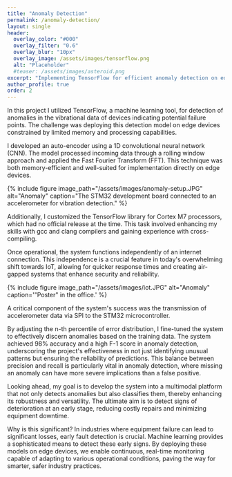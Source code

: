 ```yaml
---
title: "Anomaly Detection"
permalink: /anomaly-detection/
layout: single
header:
  overlay_color: "#000"
  overlay_filter: "0.6"
  overlay_blur: "10px"
  overlay_image: /assets/images/tensorflow.png
  alt: "Placeholder"
  #teaser: /assets/images/asteroid.png
excerpt: "Implementing TensorFlow for efficient anomaly detection on edge devices."
author_profile: true
order: 2
---
```


In this project I utilized TensorFlow, a machine learning tool, for detection of anomalies in the vibrational data of devices indicating potential failure points. The challenge was deploying this detection model on edge devices constrained by limited memory and processing capabilities.

I developed an auto-encoder using a 1D convolutional neural network (CNN). The model processed incoming data through a rolling window approach and applied the Fast Fourier Transform (FFT). This technique was both memory-efficient and well-suited for implementation directly on edge devices.

{% include figure image_path="/assets/images/anomaly-setup.JPG" alt="Anomaly" caption="The STM32 development board connected to an accelerometer for vibration detection." %}

Additionally, I customized the TensorFlow library for Cortex M7 processors, which had no official release at the time. This task involved enhancing my skills with gcc and clang compilers and gaining experience with cross-compiling.

Once operational, the system functions independently of an internet connection. This independence is a crucial feature in today's overwhelming shift towards IoT, allowing for quicker response times and creating air-gapped systems that enhance security and reliability.

{% include figure image_path="/assets/images/iot.JPG" alt="Anomaly" caption='"Poster" in the office.' %}

A critical component of the system's success was the transmission of accelerometer data via SPI to the STM32 microcontroller. 

By adjusting the n-th percentile of error distribution, I fine-tuned the system to effectively discern anomalies based on the training data. The system achieved 98% accuracy and a high F-1 score in anomaly detection, underscoring the project's effectiveness in not just identifying unusual patterns but ensuring the reliability of predictions. This balance between precision and recall is particularly vital in anomaly detection, where missing an anomaly can have more severe implications than a false positive.

Looking ahead, my goal is to develop the system into a multimodal platform that not only detects anomalies but also classifies them, thereby enhancing its robustness and versatility. The ultimate aim is to detect signs of deterioration at an early stage, reducing costly repairs and minimizing equipment downtime.

Why is this significant? In industries where equipment failure can lead to significant losses, early fault detection is crucial. Machine learning provides a sophisticated means to detect these early signs. By deploying these models on edge devices, we enable continuous, real-time monitoring capable of adapting to various operational conditions, paving the way for smarter, safer industry practices.